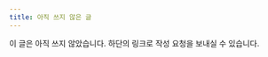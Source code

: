 ```yaml
---
title: 아직 쓰지 않은 글
---
```


<p>
이 글은 아직 쓰지 않았습니다.
<script>
var parts = decodeURIComponent(location.hash.slice(1)).split(/:/g);
if (parts.length >= 2 && parts[0].match(/^\/(?:[a-z0-9-.]+\/)+$/)) {
    var anchor = document.createElement('a');
    anchor.textContent = '원래 페이지로 돌아갑니다.';
    anchor.href = parts[0];
    document.write(anchor.outerHTML + ' 또는 ');
}
</script>
하단의 링크로 작성 요청을 보내실 수 있습니다.
</p>

